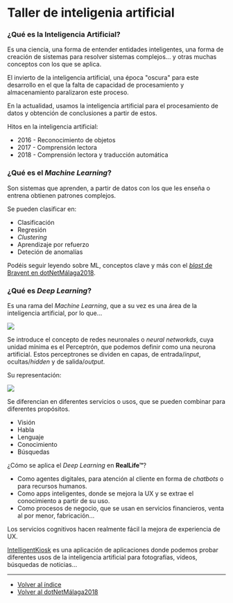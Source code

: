 # Taller de inteligenia artificial

### ¿Qué es la Inteligencia Artificial?

Es una ciencia, una forma de entender entidades inteligentes, una forma de creación de sistemas para resolver sistemas complejos... y otras muchas conceptos con los que se aplica.

El invierto de la inteligencia artificial, una época "oscura" para este desarrollo en el que la falta de capacidad de procesamiento y almacenamiento paralizaron este proceso.

En la actualidad, usamos la inteligencia artificial para el procesamiento de datos y obtención de conclusiones a partir de estos.

Hitos en la inteligencia artificial:

* 2016 - Reconocimiento de objetos
* 2017 - Comprensión lectora
* 2018 - Comprensión lectora y traducción automática

### ¿Qué es el _Machine Learning_?

Son sistemas que aprenden, a partir de datos con los que les enseña o entrena obtienen patrones complejos.

Se pueden clasificar en:

* Clasificación
* Regresión 
* _Clustering_
* Aprendizaje por refuerzo
* Deteción de anomalías

Podéis seguir leyendo sobre ML, conceptos clave y más con el [_blast_ de Bravent en dotNetMálaga2018](../dotNetMalaga2018/ml.md).

### ¿Qué es _Deep Learning_?

Es una rama del _Machine Learning_, que a su vez es una área de la inteligencia artificial, por lo que...

![](https://3.bp.blogspot.com/-18TvtDwtB3U/WBtOXQdVXEI/AAAAAAAAK_Q/u00cjtI7zSENnpYFjCqG-y_4LOZPDFAjQCLcB/s1600/Machine%2BLearning.png)

Se introduce el concepto de redes neuronales o _neural networkds_, cuya unidad mínima es el Perceptrón, que podemos definir como una neurona artificial. Estos perceptrones se dividen en capas, de entrada/_input_, ocultas/_hidden_ y de salida/_output_.

Su representación:

![](https://i.stack.imgur.com/Kc50L.jpg)

Se diferencian en diferentes servicios o usos, que se pueden combinar para diferentes propósitos.

* Visión
* Habla
* Lenguaje
* Conocimiento
* Búsquedas

¿Cómo se aplica el _Deep Learning_ en **RealLife™**?

* Como agentes digitales, para atención al cliente en forma de _chatbots_ o para recursos humanos.
* Como apps inteligentes, donde se mejora la UX y se extrae el conocimiento a partir de su uso.
* Como procesos de negocio, que se usan en servicios financieros, venta al por menor, fabricación...

Los servicios cognitivos hacen realmente fácil la mejora de experiencia de UX.

[IntelligentKiosk](https://github.com/Microsoft/Cognitive-Samples-IntelligentKiosk) es una aplicación de aplicaciones donde podemos probar diferentes usos de la inteligencia artificial para fotografías, vídeos, búsquedas de noticias...

---  
* [Volver al índice](../README.md)
* [Volver al dotNetMálaga2018](./talentwoman2018.md)